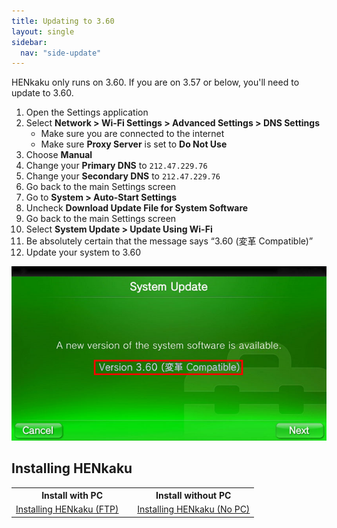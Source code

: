 ```yaml
---
title: Updating to 3.60
layout: single
sidebar:
  nav: "side-update"
---
```


HENkaku only runs on 3.60. If you are on 3.57 or below, you'll need to update to 3.60.

1. Open the Settings application
2. Select **Network > Wi-Fi Settings > Advanced Settings > DNS Settings**
	- Make sure you are connected to the internet
	- Make sure **Proxy Server** is set to **Do Not Use**
3. Choose **Manual**
4. Change your **Primary DNS** to `212.47.229.76`
5. Change your **Secondary DNS** to `212.47.229.76`
6. Go back to the main Settings screen
7. Go to **System > Auto-Start Settings**
8. Uncheck **Download Update File for System Software**
6. Go back to the main Settings screen
7. Select **System Update > Update Using Wi-Fi**
8. Be absolutely certain that the message says “3.60 (変革 Compatible)”
9. Update your system to 3.60

![Vita Update 3.60](/assets/images/vitaupdate.jpg "Vita Update 3.60")

## Installing HENkaku
<center>
	<table>
		<colgroup>
			<col span="1" style="width: 50%;" />
			<col span="1" style="width: 50%;" />
		</colgroup>
		<tbody>
			<tr>
				<th>Install with PC</th>
				<th>Install without PC</th>
			</tr>
			<tr>
				<td><a href="/guide/updating-to-3.60/installing-henkaku">Installing HENkaku (FTP)</a></td>
				<td><a href="/guide/updating-to-3.60/no-pc/installing-henkaku">Installing HENkaku (No PC)</a></td>
			</tr>
		</tbody>
	</table>
</center>
